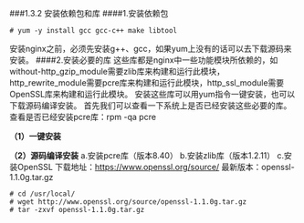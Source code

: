 ###1.3.2 安装依赖包和库
####1.安装依赖包
```
# yum -y install gcc gcc-c++ make libtool
```
安装nginx之前，必须先安装g++、gcc，如果yum上没有的话可以去下载源码来安装。
####2.安装必要的库
这些库都是nginx中一些功能模块所依赖的，如without-http_gzip_module需要zlib库来构建和运行此模块，http_rewrite_module需要pcre库来构建和运行此模块，http_ssl_module需要OpenSSL库来构建和运行此模块。
安装这些库可以用yum指令一键安装，也可以下载源码编译安装。
首先我们可以查看一下系统上是否已经安装这些必要的库。
查看是否已经安装pcre库：rpm -qa pcre

**（1）一键安装**

**（2）源码编译安装**
a.安装pcre库（版本8.40）
b.安装zlib库（版本1.2.11）
c.安装OpenSSL
下载地址：https://www.openssl.org/source/
最新版本：openssl-1.1.0g.tar.gz
```
# cd /usr/local/
# wget http://www.openssl.org/source/openssl-1.1.0g.tar.gz
# tar -zxvf openssl-1.1.0g.tar.gz
```